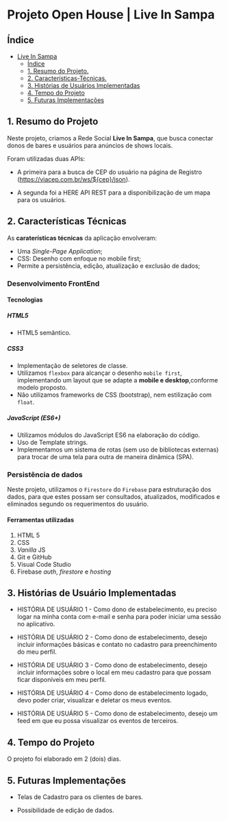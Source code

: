 # Projeto Open House | Live In Sampa 

## Índice
- [Live In Sampa](#live-in-sampa)
  - [Índice](#Índice)
  - [1. Resumo do Projeto.](#1-resumo-do-projeto)
  - [2. Características-Técnicas.](#2-características-técnicas)
  - [3. Histórias de Usuários Implementadas](#3-histórias-de-usuário-implementadas)
  - [4. Tempo do Projeto](#4-tempo-do-projeto)
  - [5. Futuras Implementações](#6-futuras-implementacoes)


## 1. Resumo do Projeto

Neste projeto, criamos a Rede Social **Live In Sampa**, que busca conectar donos de bares e usuários para anúncios de shows locais. 

Foram utilizadas duas APIs: 

* A primeira para a busca de CEP do usuário na página de Registro (https://viacep.com.br/ws/${cep}/json).

* A segunda foi a HERE API REST para a disponibilização de um mapa para os usuários.

## 2. Características Técnicas

As **caraterísticas técnicas** da aplicação envolveram:
- Uma *Single-Page Application*;
- CSS: Desenho com enfoque no mobile first;
- Permite a persistência, edição, atualização e exclusão de dados;

### Desenvolvimento FrontEnd

#### Tecnologias 

##### HTML5 
* HTML5 semântico.

##### CSS3
* Implementação de seletores de classe.
* Utilizamos `flexbox` para alcançar o desenho `mobile first`, implementando um layout que se adapte a **mobile e desktop**,conforme modelo proposto.
* Não utilizamos frameworks de CSS (bootstrap), nem estilização com `float`.

##### JavaScript (ES6+)

* Utilizamos módulos do JavaScript ES6 na elaboração do código.
* Uso de Template strings.
* Implementamos um sistema de rotas (sem uso de bibliotecas externas) para trocar de uma tela para outra de maneira dinâmica (SPA).

### Persistência de dados

Neste projeto, utilizamos o `Firestore` do `Firebase` para estruturação dos dados, para que estes possam ser consultados, atualizados, modificados e eliminados segundo os requerimentos do usuário.

#### Ferramentas utilizadas
1. HTML 5
2. CSS
3. *Vanilla* JS
4. Git e GitHub
5. Visual Code Studio
6. Firebase *auth*, *firestore* e *hosting*

## 3. Histórias de Usuário Implementadas
 
* HISTÓRIA DE USUÁRIO 1 - Como dono de estabelecimento, eu preciso logar na minha conta com e-mail e senha para poder iniciar uma sessão no aplicativo.

* HISTÓRIA DE USUÁRIO 2 - Como dono de estabelecimento, desejo incluir informações básicas e contato no cadastro para preenchimento do meu perfil.

* HISTÓRIA DE USUÁRIO 3 - Como dono de estabelecimento, desejo incluir informações sobre o local em meu cadastro para que possam ficar disponíveis em meu perfil.

* HISTÓRIA DE USUÁRIO 4 - Como dono de estabelecimento logado, devo poder criar, visualizar e deletar os meus eventos.

* HISTÓRIA DE USUÁRIO 5 - Como dono de estabelecimento, desejo um feed em que eu possa visualizar os eventos de terceiros.

## 4. Tempo do Projeto
 
O projeto foi elaborado em 2 (dois) dias.

## 5. Futuras Implementações

* Telas de Cadastro para os clientes de bares.

* Possibilidade de edição de dados.
